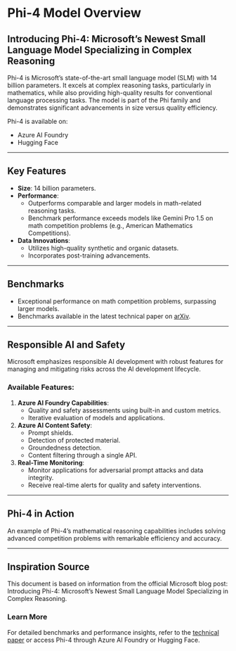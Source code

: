 # Phi-4 Model Overview

## Introducing Phi-4: Microsoft’s Newest Small Language Model Specializing in Complex Reasoning

Phi-4 is Microsoft’s state-of-the-art small language model (SLM) with 14 billion parameters. It excels at complex reasoning tasks, particularly in mathematics, while also providing high-quality results for conventional language processing tasks. The model is part of the Phi family and demonstrates significant advancements in size versus quality efficiency.

Phi-4 is available on:
- Azure AI Foundry
- Hugging Face

---

## Key Features

- **Size**: 14 billion parameters.
- **Performance**:
  - Outperforms comparable and larger models in math-related reasoning tasks.
  - Benchmark performance exceeds models like Gemini Pro 1.5 on math competition problems (e.g., American Mathematics Competitions).
- **Data Innovations**:
  - Utilizes high-quality synthetic and organic datasets.
  - Incorporates post-training advancements.

---

## Benchmarks

- Exceptional performance on math competition problems, surpassing larger models.
- Benchmarks available in the latest technical paper on [arXiv](https://arxiv.org).

---

## Responsible AI and Safety

Microsoft emphasizes responsible AI development with robust features for managing and mitigating risks across the AI development lifecycle.

### Available Features:
1. **Azure AI Foundry Capabilities**:
   - Quality and safety assessments using built-in and custom metrics.
   - Iterative evaluation of models and applications.
2. **Azure AI Content Safety**:
   - Prompt shields.
   - Detection of protected material.
   - Groundedness detection.
   - Content filtering through a single API.
3. **Real-Time Monitoring**:
   - Monitor applications for adversarial prompt attacks and data integrity.
   - Receive real-time alerts for quality and safety interventions.

---

## Phi-4 in Action

An example of Phi-4’s mathematical reasoning capabilities includes solving advanced competition problems with remarkable efficiency and accuracy.

---
## Inspiration Source

This document is based on information from the official Microsoft blog post: Introducing Phi-4: Microsoft’s Newest Small Language Model Specializing in Complex Reasoning.

### Learn More
For detailed benchmarks and performance insights, refer to the [technical paper](https://arxiv.org) or access Phi-4 through Azure AI Foundry or Hugging Face.


